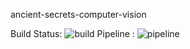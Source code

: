 ancient-secrets-computer-vision

Build Status: ![build](https://gitlab.com/shubhamwagh48/ancient-secrets-computer-vision/badges/master/build.svg)
Pipeline : ![pipeline](http://gitlab.com/shubhamwagh48/ancient-secrets-computer-vision/pipelines/latest)
